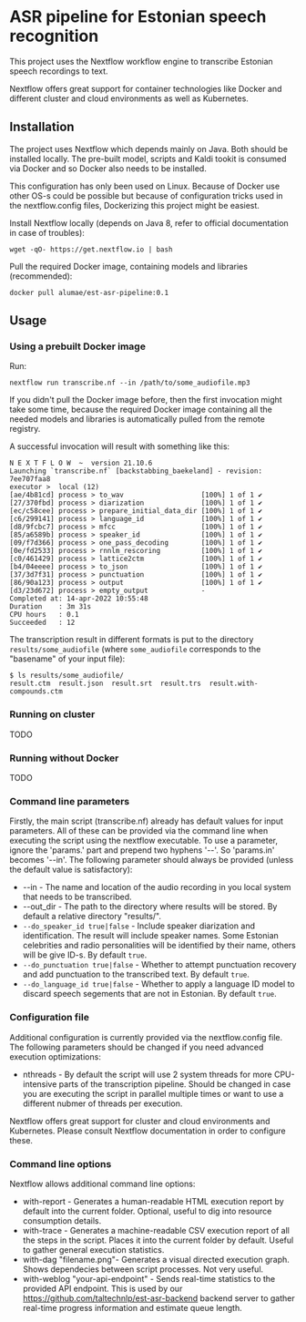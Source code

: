 # ASR pipeline for Estonian speech recognition

This project uses the Nextflow workflow engine to transcribe Estonian speech recordings to text.

Nextflow offers great support for container technologies like Docker and different cluster and cloud environments as well as Kubernetes.

## Installation

The project uses Nextflow which depends mainly on Java. Both should be installed locally.
The pre-built model, scripts and Kaldi tookit is consumed via Docker and so Docker also needs to be installed.

This configuration has only been used on Linux. Because of Docker use other OS-s could be possible but because of configuration tricks used in the nextflow.config files, Dockerizing this project might be easiest.

Install Nextflow locally (depends on Java 8, refer to official documentation in case of troubles):

    wget -qO- https://get.nextflow.io | bash

Pull the required Docker image, containing models and libraries (recommended):

    docker pull alumae/est-asr-pipeline:0.1

## Usage

### Using a prebuilt Docker image

Run:

    nextflow run transcribe.nf --in /path/to/some_audiofile.mp3

If you didn't pull the Docker image before, then the first invocation might take some time, because the required Docker image
containing all the needed models and libraries is automatically pulled from the remote registry.

A successful invocation will result with something like this:

    N E X T F L O W  ~  version 21.10.6
    Launching `transcribe.nf` [backstabbing_baekeland] - revision: 7ee707faa8
    executor >  local (12)
    [ae/4b81cd] process > to_wav                   [100%] 1 of 1 ✔
    [27/370fbd] process > diarization              [100%] 1 of 1 ✔
    [ec/c58cee] process > prepare_initial_data_dir [100%] 1 of 1 ✔
    [c6/299141] process > language_id              [100%] 1 of 1 ✔
    [d8/9fcbc7] process > mfcc                     [100%] 1 of 1 ✔
    [85/a6589b] process > speaker_id               [100%] 1 of 1 ✔
    [09/f7d366] process > one_pass_decoding        [100%] 1 of 1 ✔
    [0e/fd2533] process > rnnlm_rescoring          [100%] 1 of 1 ✔
    [c0/461429] process > lattice2ctm              [100%] 1 of 1 ✔
    [b4/04eeee] process > to_json                  [100%] 1 of 1 ✔
    [37/3d7f31] process > punctuation              [100%] 1 of 1 ✔
    [86/90a123] process > output                   [100%] 1 of 1 ✔
    [d3/23d672] process > empty_output             -
    Completed at: 14-apr-2022 10:55:48
    Duration    : 3m 31s
    CPU hours   : 0.1
    Succeeded   : 12

The transcription result in different formats is put to the directory `results/some_audiofile`
(where `some_audiofile` corresponds to the "basename" of your input file):

    $ ls results/some_audiofile/
    result.ctm  result.json  result.srt  result.trs  result.with-compounds.ctm

### Running on cluster

TODO

### Running without Docker

TODO

### Command line parameters

Firstly, the main script (transcribe.nf) already has default values for input parameters. All of these can be provided via the command line when executing the script using the nextflow executable. To use a parameter, ignore the 'params.' part and prepend two hyphens '--'. So 'params.in' becomes '--in'. The following parameter should always be provided (unless the default value is satisfactory):

-   --in <filename> - The name and location of the audio recording in you local system that needs to be transcribed.
-   --out_dir <path> - The path to the directory where results will be stored. By default a relative directory "results/".
-   `--do_speaker_id true|false` - Include speaker diarization and identification. The result will include speaker names. Some Estonian celebrities and radio personalities will be identified by their name, others will be give ID-s. By default `true`.
-   `--do_punctuation true|false` - Whether to attempt punctuation recovery and add punctuation to the transcribed text. By default `true`.
-   `--do_language_id true|false` - Whether to apply a language ID model to discard speech segements that are not in Estonian. By default `true`.

### Configuration file

Additional configuration is currently provided via the nextflow.config file. The following parameters should be changed if you need advanced execution optimizations:

-   nthreads - By default the script will use 2 system threads for more CPU-intensive parts of the transcription pipeline. Should be changed in case you are executing the script in parallel multiple times or want to use a different nubmer of threads per execution.

Nextflow offers great support for cluster and cloud environments and Kubernetes. Please consult Nextflow documentation in order to configure these.

### Command line options

Nextflow allows additional command line options:

-   with-report - Generates a human-readable HTML execution report by default into the current folder. Optional, useful to dig into resource consumption details.
-   with-trace - Generates a machine-readable CSV execution report of all the steps in the script. Places it into the current folder by default. Useful to gather general execution statistics.
-   with-dag "filename.png"- Generates a visual directed execution graph. Shows dependecies between script processes. Not very useful.
-   with-weblog "your-api-endpoint" - Sends real-time statistics to the provided API endpoint. This is used by our https://github.com/taltechnlp/est-asr-backend backend server to gather real-time progress information and estimate queue length.
